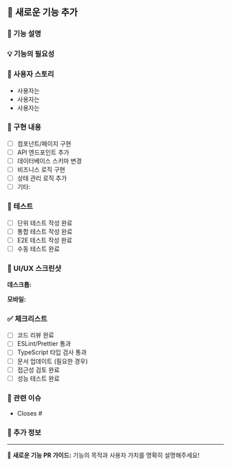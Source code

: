 ## 🚀 새로운 기능 추가

### 📝 기능 설명

<!-- 추가하는 기능에 대해 자세히 설명해주세요 -->

### 💡 기능의 필요성

<!-- 왜 이 기능이 필요한지 설명해주세요 -->

### 🎯 사용자 스토리

<!-- 사용자 관점에서 기능을 설명해주세요 (예: "사용자는 ~할 수 있다") -->

- 사용자는
- 사용자는
- 사용자는

### 🔧 구현 내용

<!-- 구현한 내용을 나열해주세요 -->

- [ ] 컴포넌트/페이지 구현
- [ ] API 엔드포인트 추가
- [ ] 데이터베이스 스키마 변경
- [ ] 비즈니스 로직 구현
- [ ] 상태 관리 로직 추가
- [ ] 기타:

### 🧪 테스트

- [ ] 단위 테스트 작성 완료
- [ ] 통합 테스트 작성 완료
- [ ] E2E 테스트 작성 완료
- [ ] 수동 테스트 완료

### 🎨 UI/UX 스크린샷

<!-- 새로운 UI가 있다면 스크린샷을 첨부해주세요 -->

**데스크톱:**

**모바일:**

### ✅ 체크리스트

- [ ] 코드 리뷰 완료
- [ ] ESLint/Prettier 통과
- [ ] TypeScript 타입 검사 통과
- [ ] 문서 업데이트 (필요한 경우)
- [ ] 접근성 검토 완료
- [ ] 성능 테스트 완료

### 🔗 관련 이슈

- Closes #

### 📝 추가 정보

<!-- 리뷰어가 알아야 할 추가 정보 -->

---

🌟 **새로운 기능 PR 가이드:** 기능의 목적과 사용자 가치를 명확히 설명해주세요!
